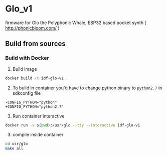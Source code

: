 # Glo_v1
firmware for Glo the Polyphonic Whale, ESP32 based pocket synth ( http://phonicbloom.com/ )

## Build from sources

### Build with Docker

1. Build image
``` sh
docker build -t idf-glo-v1 .
```

2. To build in container you'd have to change python binary to `python2.7` in
   sdkconfig file

```
-CONFIG_PYTHON="python"
+CONFIG_PYTHON="python2.7"

```

3. Run container interactive
``` sh
docker run -v $(pwd):/usr/glo --tty --interactive idf-glo-v1
```

3. compile inside container
``` sh
cd usr/glo
make all
```


